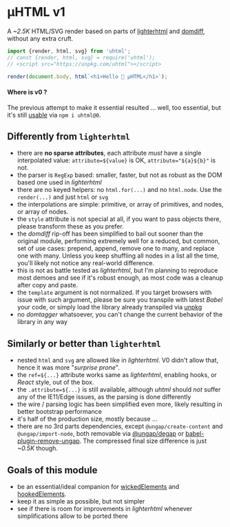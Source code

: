 # µHTML v1

A _~2.5K_ HTML/SVG render based on parts of [lighterhtml](https://github.com/WebReflection/lighterhtml#readme) and [domdiff](https://github.com/WebReflection/domdiff#readme), without any extra cruft.

```js
import {render, html, svg} from 'uhtml';
// const {render, html, svg} = require('uhtml');
// <script src="https://unpkg.com/uhtml"></script>

render(document.body, html`<h1>Hello 👋 µHTML</h1>`);
```


#### Where is v0 ?

The previous attempt to make it essential resulted ... well, too essential, but it's still [usable](./V0.md) via `npm i uhtml@0`.


## Differently from `lighterhtml`

  * there are **no sparse attributes**, each attribute *must* have a single interpolated value: `attribute=${value}` is OK, `attribute="${a}${b}"` is not.
  * the parser is `RegExp` based: smaller, faster, but not as robust as the DOM based one used in _lighterhtml_
  * there are no keyed helpers: no `html.for(...)` and no `html.node`. Use the `render(...)` and just `html` or `svg`
  * the interpolations are simple: primitive, or array of primitives, and nodes, or array of nodes.
  * the `style` attribute is not special at all, if you want to pass objects there, please transform these as you prefer.
  * the _domdiff_ rip-off has been simplified to bail out sooner than the original module, performing extremely well for a reduced, but common, set of use cases: prepend, append, remove one to many, and replace one with many. Unless you keep shuffling all nodes in a list all the time, you'll likely not notice any real-world difference.
  * this is not as battle tested as _lighterhtml_, but I'm planning to reproduce most demoes and see if it's robust enough, as most code was a cleanup after copy and paste.
  * the `template` argument is not normalized. If you target browsers with issue with such argument, please be sure you transpile with latest _Babel_ your code, or simply load the library already transpiled via [unpkg](https://unpkg.com/uhtml)
  * no _domtagger_ whatsoever, you can't change the current behavior of the library in any way


## Similarly or better than `lighterhtml`

  * nested `html` and `svg` are allowed like in _lighterhtml_. V0 didn't allow that, hence it was more "_surprise prone_".
  * the `ref=${...}` attribute works same as _lighterhtml_, enabling hooks, or _React_ style, out of the box.
  * the `.attribute=${...}` is still available, although _uhtml_ should *not* suffer any of the IE11/Edge issues, as the parsing is done differently
  * the wire / parsing logic has been simplified even more, likely resulting in better bootstrap performance
  * it's half of the production size, mostly because ...
  * there are no 3rd parts dependencies, except `@ungap/create-content` and `@ungap/import-node`, both removable via [@ungap/degap](https://github.com/ungap/degap#readme) or [babel-plugin-remove-ungap](https://github.com/cfware/babel-plugin-remove-ungap#readme). The compressed final size difference is just _~0.5K_ though.

## Goals of this module

  * be an essential/ideal companion for [wickedElements](https://github.com/WebReflection/wicked-elements#readme) and [hookedElements](https://github.com/WebReflection/hooked-elements#readme).
  * keep it as simple as possible, but not simpler
  * see if there is room for improvements in _lighterhtml_ whenever simplifications allow to be ported there
